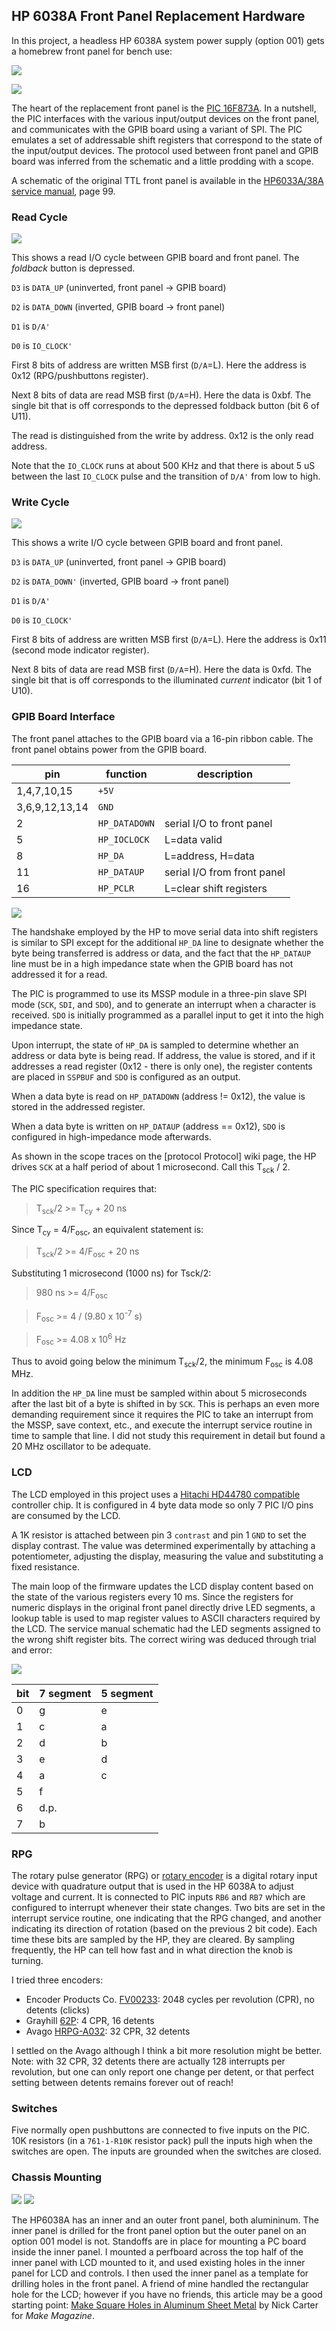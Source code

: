 ## HP 6038A Front Panel Replacement Hardware

In this project, a headless HP 6038A system power supply (option 001)
gets a homebrew front panel for bench use:

![](https://github.com/garlick/hp6038/blob/master/doc/P1010598_small.PNG)

![](https://github.com/garlick/hp6038/blob/master/doc/schematic.png)

The heart of the replacement front panel is the
[PIC 16F873A](http://www.microchip.com/wwwproducts/Devices.aspx?dDocName=en010236). In a nutshell, the PIC interfaces with the various input/output devices
on the front panel, and communicates with the GPIB board using a variant
of SPI.  The PIC emulates a set of addressable shift registers that
correspond to the state of the input/output devices.
The protocol used between front panel and GPIB board was
inferred from the schematic and a little prodding with a scope.

A schematic of the original TTL front panel is available in the
[HP6033A/38A service manual](http://www.home.agilent.com/agilent/redirector.jspx?action=ref&cname=AGILENT_EDITORIAL&ckey=1000000382-1%3Aepsg%3Aman&lc=eng&cc=US&nfr=-35691.384539), page 99.

### Read Cycle

![](https://github.com/garlick/hp6038/blob/master/doc/print_001.png)

This shows a read I/O cycle between GPIB board and front panel.
The _foldback_ button is depressed.

`D3` is `DATA_UP` (uninverted, front panel -> GPIB board)

`D2` is `DATA_DOWN` (inverted, GPIB board -> front panel)

`D1` is `D/A'`

`D0` is `IO_CLOCK'`

First 8 bits of address are written MSB first (`D/A`=L).
Here the address is 0x12 (RPG/pushbuttons register).

Next 8 bits of data are read MSB first (`D/A`=H).
Here the data is 0xbf.  The single bit that is off corresponds to the
depressed foldback button (bit 6 of U11).

The read is distinguished from the write by address.
0x12 is the only read address.

Note that the `IO_CLOCK` runs at about 500 KHz and that there is about
5 uS between the last `IO_CLOCK` pulse and the transition of `D/A'` from
low to high.

### Write Cycle

![](https://github.com/garlick/hp6038/blob/master/doc/print_002.png)

This shows a write I/O cycle between GPIB board and front panel.

`D3` is `DATA_UP` (uninverted, front panel -> GPIB board)

`D2` is `DATA_DOWN'` (inverted, GPIB board -> front panel)

`D1` is `D/A'`

`D0` is `IO_CLOCK'`

First 8 bits of address are written MSB first (`D/A`=L).
Here the address is 0x11 (second mode indicator register).

Next 8 bits of data are read MSB first (`D/A`=H).
Here the data is 0xfd.  The single bit that is off corresponds to the
illuminated _current_ indicator (bit 1 of U10).

### GPIB Board Interface

The front panel attaches to the GPIB board via a 16-pin ribbon cable.
The front panel obtains power from the GPIB board.

| pin            | function       |description               |
|----------------|----------------|--------------------------|
| 1,4,7,10,15    | `+5V`          |                          |
| 3,6,9,12,13,14 | `GND`          |                          |
| 2              | `HP_DATADOWN`  | serial I/O to front panel|
| 5              | `HP_IOCLOCK`   | L=data valid             |
| 8              | `HP_DA`        | L=address, H=data        |
| 11             | `HP_DATAUP`    | serial I/O from front panel|
| 16             | `HP_PCLR`      | L=clear shift registers  |

![](https://github.com/garlick/hp6038/blob/master/doc/ribbon.png)

The handshake employed by the HP
to move serial data into shift registers is similar to SPI except for the
additional `HP_DA` line to designate whether the byte being transferred is
address or data, and the fact that the `HP_DATAUP` line must be in a high
impedance state when the GPIB board has not addressed it for a read.

The PIC is programmed to use its MSSP module in a three-pin slave SPI mode
(`SCK`, `SDI`, and `SDO`), and to generate an interrupt when a character is received.
`SDO` is initially programmed as a parallel input to get it into the high
impedance state.

Upon interrupt, the state of `HP_DA` is sampled to determine whether
an address or data byte is being read.  If address, the value is stored,
and if it addresses a read register (0x12 - there is only one), the
register contents are placed in `SSPBUF` and `SDO` is configured as an output.

When a data byte is read on `HP_DATADOWN` (address != 0x12), the value is stored
in the addressed register.

When a data byte is written on `HP_DATAUP` (address == 0x12), `SDO` is configured
in high-impedance mode afterwards.

As shown in the scope traces on the [protocol Protocol] wiki page,
the HP drives `SCK` at a half period of about 1 microsecond.
Call this T<sub>sck</sub> / 2.

The PIC specification requires that:

> T<sub>sck</sub>/2 >= T<sub>cy</sub> + 20 ns

Since T<sub>cy</sub> = 4/F<sub>osc</sub>, an equivalent statement is:

> T<sub>sck</sub>/2 >= 4/F<sub>osc</sub> + 20 ns

Substituting 1 microsecond (1000 ns) for Tsck/2:

> 980 ns >= 4/F<sub>osc</sub>

> F<sub>osc</sub> >= 4 / (9.80 x 10<sup>-7</sup> s)

> F<sub>osc</sub> >= 4.08 x 10<sup>6</sup> Hz

Thus to avoid going below the minimum T<sub>sck</sub>/2, the minimum 
F<sub>osc</sub> is 4.08 MHz.

In addition the `HP_DA` line must be sampled within about 5 microseconds
after the last bit of a byte is shifted in by `SCK`.  This is perhaps an even
more demanding requirement since it requires the PIC to take an interrupt
from the MSSP, save context, etc., and execute the interrupt
service routine in time to sample that line.  I did not study this requirement
in detail but found a 20 MHz oscillator to be adequate.

### LCD

The LCD employed in this project uses a 
[Hitachi HD44780 compatible](http://ouwehand.net/~peter/lcd/lcd.shtml)
controller chip.  It is configured in 4 byte data mode so only 7 PIC I/O
pins are consumed by the LCD.

A 1K resistor is attached between pin 3 `contrast` and pin 1 `GND` to set
the display contrast.  The value was determined experimentally by attaching
a potentiometer, adjusting the display, measuring the value and substituting
a fixed resistance.

The main loop of the firmware updates the LCD display content based on the
state of the various registers every 10 ms.  Since the registers for numeric
displays in the original front panel directly drive LED segments, a lookup
table is used to map register values to ASCII characters required by the LCD.
The service manual schematic had the LED segments
assigned to the wrong shift register bits.
The correct wiring was deduced through trial and error:

![](https://github.com/garlick/hp6038/blob/master/doc/led.png)

| bit | 7 segment | 5 segment |
|-----|-----------|-----------|
|0    |g          |e |
|1    |c          |a |
|2    |d          |b |
|3    |e          |d |
|4    |a          |c |
|5    |f          |  |
|6    |d.p.       |  |
|7    |b          |  |

### RPG

The rotary pulse generator (RPG) or
[rotary encoder](http://en.wikipedia.org/wiki/Rotary_encoder)
is a digital rotary input device with quadrature output that is used
in the HP 6038A to adjust voltage and current.  It is connected to PIC
inputs `RB6` and `RB7` which are configured to interrupt
whenever their state changes.  Two bits are set in the interrupt service
routine, one indicating that the RPG changed, and another indicating its
direction of rotation (based on the previous 2 bit code).  Each time these
bits are sampled by the HP, they are cleared.  By sampling frequently,
the HP can tell how fast and in what direction the knob is turning.

I tried three encoders:

* Encoder Products Co. [FV00233](http://www.encoder.com/model15th.html):
2048 cycles per revolution (CPR), no detents (clicks)
* Grayhill [62P](http://www.grayhill.com/catalog/Opt_Encoder_62P.pdf):
4 CPR, 16 detents
* Avago [HRPG-A032](http://www.avagotech.com/docs/5988-5851EN):
32 CPR, 32 detents

I settled on the Avago although I think a bit more resolution might be better.
Note: with 32 CPR, 32 detents there are actually 128 interrupts per revolution,
but one can only report one change per detent, or that perfect setting
between detents remains forever out of reach!

### Switches

Five normally open pushbuttons are connected to five inputs on the PIC.
10K resistors (in a `761-1-R10K` resistor pack) pull the inputs high when
the switches are open.  The inputs are grounded when the switches are closed.

### Chassis Mounting

![](https://github.com/garlick/hp6038/blob/master/doc/P1010606_small.PNG)
![](https://github.com/garlick/hp6038/blob/master/doc/P1010608_small.PNG)

The HP6038A has an inner and an outer front panel, both alumininum.
The inner panel is drilled for the front panel option but the outer panel
on an option 001 model is not.  Standoffs are in place for mounting a PC
board inside the inner panel.  I mounted a perfboard across the top half
of the inner panel with LCD mounted to it, and used existing holes in
the inner panel for LCD and controls.
I then used the inner panel as a template for drilling holes in the front
panel.  A friend of mine handled the rectangular hole for the LCD;
however if you have no friends, this article may be a good starting point:
[Make Square Holes in Aluminum Sheet Metal](http://makezine.com/extras/15.html)
by Nick Carter for _Make Magazine_.
